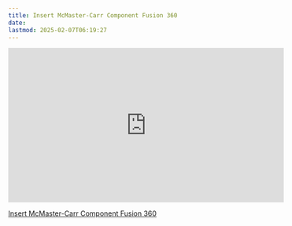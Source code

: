 ```yaml
---
title: Insert McMaster-Carr Component Fusion 360
date:
lastmod: 2025-02-07T06:19:27
---
```


<div class="iframe-16-9-container">
<iframe class="youTubeIframe" width="560" height="315" src="https://www.youtube.com/embed/8fbk9jAjV-grel=0" title="YouTube video player" frameborder="0" allow="accelerometer; autoplay; clipboard-write; encrypted-media; gyroscope; picture-in-picture; web-share" referrerpolicy="strict-origin-when-cross-origin" allowfullscreen></iframe>
</div>

[Insert McMaster-Carr Component Fusion 360](https://youtu.be/8fbk9jAjV-g)
